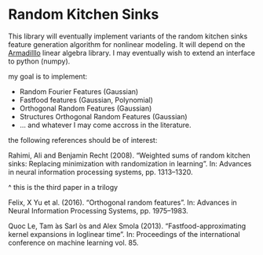 # Random Kitchen Sinks

This library will eventually implement variants of the random kitchen sinks feature generation algorithm for nonlinear modeling. It will depend on the [Armadilllo](http://arma.sourceforge.net/) linear algebra library. I may eventually wish to extend an interface to python (numpy).

my goal is to implement:

* Random Fourier Features (Gaussian)
* Fastfood features (Gaussian, Polynomial)
* Orthogonal Random Features (Gaussian)
* Structures Orthogonal Random Features (Gaussian)
* ... and whatever I may come accross in the literature.

the following references should be of interest:

Rahimi, Ali and Benjamin Recht (2008). “Weighted sums of random kitchen sinks: Replacing minimization with randomization in learning”. In: Advances in neural information processing systems, pp. 1313–1320.

^ this is the third paper in a trilogy


Felix, X Yu et al. (2016). “Orthogonal random features”. In: Advances in Neural Information Processing Systems, pp. 1975–1983.

Quoc Le, Tam ́as Sarl ́os and Alex Smola (2013).
“Fastfood-approximating kernel expansions in loglinear time”. In: Proceedings of the international conference on machine learning vol. 85.